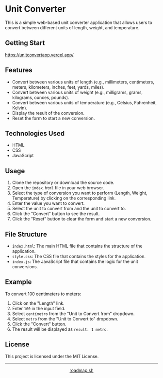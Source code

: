# Unit Converter

This is a simple web-based unit converter application that allows users to convert between different units of length, weight, and temperature.

## Getting Start
 https://unitconvertapp.vercel.app/

## Features

- Convert between various units of length (e.g., millimeters, centimeters, meters, kilometers, inches, feet, yards, miles).
- Convert between various units of weight (e.g., milligrams, grams, kilograms, ounces, pounds).
- Convert between various units of temperature (e.g., Celsius, Fahrenheit, Kelvin).
- Display the result of the conversion.
- Reset the form to start a new conversion.

## Technologies Used

- HTML
- CSS
- JavaScript

## Usage

1. Clone the repository or download the source code.
2. Open the `index.html` file in your web browser.
3. Select the type of conversion you want to perform (Length, Weight, Temperature) by clicking on the corresponding link.
4. Enter the value you want to convert.
5. Select the unit to convert from and the unit to convert to.
6. Click the "Convert" button to see the result.
7. Click the "Reset" button to clear the form and start a new conversion.

## File Structure

- `index.html`: The main HTML file that contains the structure of the application.
- `style.css`: The CSS file that contains the styles for the application.
- `index.js`: The JavaScript file that contains the logic for the unit conversions.

## Example

To convert 100 centimeters to meters:
1. Click on the "Length" link.
2. Enter `100` in the input field.
3. Select `centímetro` from the "Unit to Convert from" dropdown.
4. Select `metro` from the "Unit to Convert to" dropdown.
5. Click the "Convert" button.
6. The result will be displayed as `result: 1 metro`.

## License

This project is licensed under the MIT License.

<hr>
<p align="center" ><a href="https://roadmap.sh/projects/unit-converter">roadmap.sh</a></p>